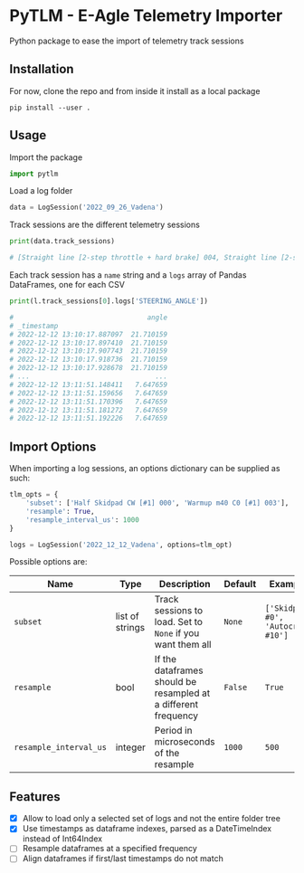 # PyTLM - E-Agle Telemetry Importer

Python package to ease the import of telemetry track sessions

## Installation

For now, clone the repo and from inside it install as a local package

```shell
pip install --user .
```

## Usage

Import the package

```python
import pytlm
```

Load a log folder

```python
data = LogSession('2022_09_26_Vadena')
```

Track sessions are the different telemetry sessions

```python
print(data.track_sessions)

# [Straight line [2-step throttle + hard brake] 004, Straight line [2-step throttle + hard brake] 006, ...]
```

Each track session has a `name` string and a `logs` array of Pandas DataFrames, one for each CSV

```python
print(l.track_sessions[0].logs['STEERING_ANGLE'])

#                                 angle
# _timestamp
# 2022-12-12 13:10:17.887097  21.710159
# 2022-12-12 13:10:17.897410  21.710159
# 2022-12-12 13:10:17.907743  21.710159
# 2022-12-12 13:10:17.918736  21.710159
# 2022-12-12 13:10:17.928678  21.710159
# ...                               ...
# 2022-12-12 13:11:51.148411   7.647659
# 2022-12-12 13:11:51.159656   7.647659
# 2022-12-12 13:11:51.170396   7.647659
# 2022-12-12 13:11:51.181272   7.647659
# 2022-12-12 13:11:51.192226   7.647659
```

## Import Options

When importing a log sessions, an options dictionary can be supplied as such:

```python
tlm_opts = {
    'subset': ['Half Skidpad CW [#1] 000', 'Warmup m40 C0 [#1] 003'],
    'resample': True,
    'resample_interval_us': 1000
}

logs = LogSession('2022_12_12_Vadena', options=tlm_opt)
```

Possible options are:

| Name | Type | Description | Default | Example |
|---|---|------|---|------|
| `subset` | list of strings | Track sessions to load. Set to `None` if you want them all | `None` | `['Skidpad #0', 'Autocross #10']` |
| `resample` | bool | If the dataframes should be resampled at a different frequency | `False` | `True` |
| `resample_interval_us` | integer | Period in microseconds of the resample | `1000` | `500` |

## Features

- [x] Allow to load only a selected set of logs and not the entire folder tree
- [x] Use timestamps as dataframe indexes, parsed as a DateTimeIndex instead of Int64Index
- [ ] Resample dataframes at a specified frequency
- [ ] Align dataframes if first/last timestamps do not match
